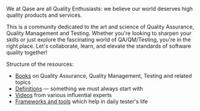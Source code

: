 We at Qase are all Quality Enthusiasts: we believe our world deserves high quality products and services.

This is a community dedicated to the art and science of Quality Assurance, Quality Management and Testing. Whether you're looking to sharpen your skills or just explore the fascinating world of QA/QM/Testing, you're in the right place. Let's collaborate, learn, and elevate the standards of software quality together!

Structure of the resources:

- [Books](books.md) on Quality Assurance, Quality Management, Testing and related topics
- [Definitions](definitions.md) — something we must always start with
- [Videos](videos.md) from various influential experts
- [Frameworks and tools](tools.md) which help in daily tester's life
